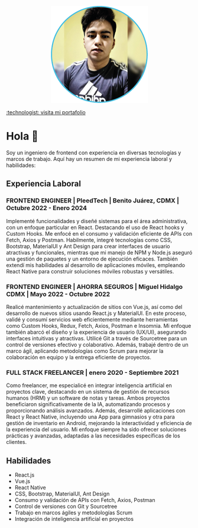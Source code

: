 <p width="250" align="center">
  <img src="profilePicture.png" alt="Mi Foto">
</p>

<a href="https://portafolio-uriellara.netlify.app/">
:technologist: visita mi portafolio
</a>

# Hola 👋

Soy un ingeniero de frontend con experiencia en diversas tecnologías y marcos de trabajo. Aquí hay un resumen de mi experiencia laboral y habilidades:

## Experiencia Laboral

### FRONTEND ENGINEER | PleedTech | Benito Juárez, CDMX | Octubre 2022 - Enero 2024
Implementé funcionalidades y diseñé sistemas para el área administrativa, con un enfoque particular en React. Destacando el uso de React hooks y Custom Hooks. Me enfocé en el consumo y validación eficiente de APIs con Fetch, Axios y Postman. Habilmente, integré tecnologías como CSS, Bootstrap, MaterialUI y Ant Design para crear interfaces de usuario atractivas y funcionales, mientras que mi manejo de NPM y Node.js aseguró una gestión de paquetes y un entorno de ejecución eficaces. También extendí mis habilidades al desarrollo de aplicaciones móviles, empleando React Native para construir soluciones móviles robustas y versátiles.

### FRONTEND ENGINEER | AHORRA SEGUROS | Miguel Hidalgo CDMX | Mayo 2022 - Octubre 2022
Realicé mantenimiento y actualización de sitios con Vue.js, así como del desarrollo de nuevos sitios usando React.js y MaterialUI. En este proceso, validé y consumí servicios web eficientemente mediante herramientas como Custom Hooks, Redux, Fetch, Axios, Postman e Insomnia. Mi enfoque también abarcó el diseño y la experiencia de usuario (UX/UI), asegurando interfaces intuitivas y atractivas. Utilicé Git a través de Sourcetree para un control de versiones efectivo y colaborativo. Además, trabajé dentro de un marco ágil, aplicando metodologías como Scrum para mejorar la colaboración en equipo y la entrega eficiente de proyectos.

### FULL STACK FREELANCER | enero 2020 - Septiembre 2021
Como freelancer, me especialicé en integrar inteligencia artificial en proyectos clave, destacando en un sistema de gestión de recursos humanos (HRM) y un software de notas y tareas. Ambos proyectos beneficiaron significativamente de la IA, automatizando procesos y proporcionando análisis avanzados. Además, desarrollé aplicaciones con React y React Native, incluyendo una App para gimnasios y otra para gestión de inventario en Android, mejorando la interactividad y eficiencia de la experiencia del usuario. Mi enfoque siempre ha sido ofrecer soluciones prácticas y avanzadas, adaptadas a las necesidades específicas de los clientes.

## Habilidades
- React.js
- Vue.js
- React Native
- CSS, Bootstrap, MaterialUI, Ant Design
- Consumo y validación de APIs con Fetch, Axios, Postman
- Control de versiones con Git y Sourcetree
- Trabajo en marcos ágiles y metodologías Scrum
- Integración de inteligencia artificial en proyectos
